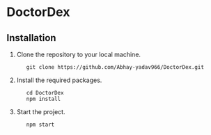 # DoctorDex
## Installation
1. Clone the repository to your local machine.
   ```
      git clone https://github.com/Abhay-yadav966/DoctorDex.git
   ```
2. Install the required packages.
   ```
      cd DoctorDex
      npm install
   ```
3. Start the project.
   ```
      npm start
   ```
